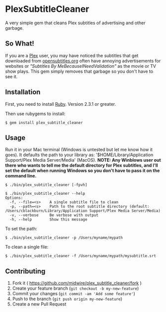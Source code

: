 # PlexSubtitleCleaner

A very simple gem that cleans Plex subtitles of advertising and other garbage.

## So What!

If you are a [Plex](https://www.plex.tv/) user, you may have noticed the subtitles that get downloaded from [opensubtitles.org](https://opensubtitles.org) often have annoying advertisements for websites or *"Subtitles By MeBecauseINeedValidation"* as the movie or TV show plays.  This gem simply removes that garbage so you don't have to see it.

## Installation

First, you need to install [Ruby](https://www.ruby-lang.org/en/downloads/). Version 2.3.1 or greater.

Then use rubygems to install:

    $ gem install plex_subtitle_cleaner

## Usage

Run it in your Mac terminal (Windows is untested but let me know how it goes). It defaults the path to your library as: '$HOME/Library/Application Support/Plex Media Server/Media' (MacOS). **NOTE: Any Winblows user out there who wants to tell me the default directory for Plex subtitles, and I'll set the default when running Windows so you don't have to pass it on the command line.**

    $ ./bin/plex_subtitle_cleaner [-fpvh]

    $ ./bin/plex_subtitle_cleaner --help
    Options:
      -f, --file=<s>    A single subtitle file to clean
      -p, --path=<s>    Path to the root subtitle directory (default: /Users/cblackburn/Library/Application Support/Plex Media Server/Media)
      -v, --verbose     Be verbose with output
      -h, --help        Show this message

To set the path:

    $ ./bin/plex_subtitle_cleaner -p /Users/myname/mypath

To clean a single file:

    $ ./bin/plex_subtitle_cleaner -f /Users/myname/mypath/mysubtitle.srt

## Contributing

1. Fork it ( https://github.com/midwire/plex_subtitle_cleaner/fork )
2. Create your feature branch (`git checkout -b my-new-feature`)
3. Commit your changes (`git commit -am 'Add some feature'`)
4. Push to the branch (`git push origin my-new-feature`)
5. Create a new Pull Request
